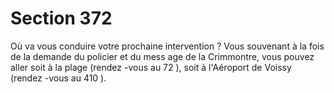 # Section 372

Où va vous conduire votre prochaine intervention ? Vous souvenant à la fois de la
demande du policier et du mess age de la Crimmontre, vous pouvez aller soit à la plage
(rendez -vous au  72 ), soit à l'Aéroport de Voissy (rendez -vous au  410 ).